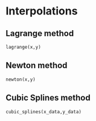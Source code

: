 # Interpolations

## Lagrange method
```@docs
lagrange(x,y)
```
## Newton method
```@docs
newton(x,y)
```
## Cubic Splines method
```@docs
cubic_splines(x_data,y_data)
```